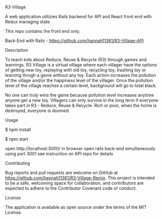 R3-Village

A web application utilizies Rails backend for API and React front end with Redux managing state

This repo contains the front end only.

Back-End with Rails - https://github.com/hannah11361/R3-Village-API

Description

To teach kids about Reduce, Reuse & Recycle (R3) through games and learnings. R3 Village is a virtual village where each villager have the options of getting new toy, replaying with old toy, recycling toy, trashing toy or learning thrugh a game without any toy. Each action increases the pollution of the village and/or the happiness level of the villager. Once the pollution level of the village reaches a certain level, background will go to total black.

No one can truly wins the game because pollution level increases anytime anyone get a new toy. Villagers can only survive in the long term if everyone takes part in R3 - Reduce, Reuse & Recycle. Rich or poor, when the home is destroyed, everyone is doomed.

Usage

$ npm install

$ npm start

open http://localhost:3000/ in browser
open rails back-end simultaneously using port 3001
see instruction on API repo for details

Contributing

Bug reports and pull requests are welcome on GitHub at https://github.com/hannah11361/R3-Village-Remix. This project is intended to be a safe, welcoming space for collaboration, and contributors are expected to adhere to the Contributor Covenant code of conduct.

License

The application is available as open source under the terms of the MIT License.